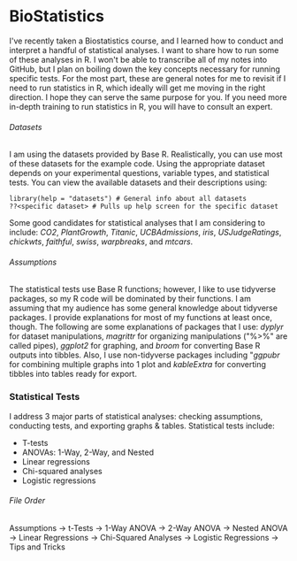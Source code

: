 # BioStatistics
I've recently taken a Biostatistics course, and I learned how to conduct and interpret a handful of statistical analyses. I want to share how to run some of these analyses in R. I won't be able to transcribe all of my notes into GitHub, but I plan on boiling down the key concepts necessary for running specific tests. For the most part, these are general notes for me to revisit if I need to run statistics in R, which ideally will get me moving in the right direction. I hope they can serve the same purpose for you. If you need more in-depth training to run statistics in R, you will have to consult an expert.  

###### Datasets
I am using the datasets provided by Base R. Realistically, you can use most of these datasets for the example code. Using the appropriate dataset depends on your experimental questions, variable types, and statistical tests. You can view the available datasets and their descriptions using:
```
library(help = "datasets") # General info about all datasets
??<specific dataset> # Pulls up help screen for the specific dataset
 ```
Some good candidates for statistical analyses that I am considering to include: *CO2*, *PlantGrowth*, *Titanic*, *UCBAdmissions*, *iris*, *USJudgeRatings*, *chickwts*, *faithful*, *swiss*, *warpbreaks*, and *mtcars*. 

###### Assumptions
The statistical tests use Base R functions; however, I like to use tidyverse packages, so my R code will be dominated by their functions. I am assuming that my audience has some general knowledge about tidyverse packages. I provide explanations for most of my functions at least once, though. The following are some explanations of packages that I use:
  *dyplyr* for dataset manipulations, *magrittr* for organizing manipulations ("%>%" are called pipes), *ggplot2* for graphing, and *broom* for converting Base R outputs into tibbles. Also, I use non-tidyverse packages including "*ggpubr* for combining multiple graphs into 1 plot and *kableExtra* for converting tibbles into tables ready for export. 

### Statistical Tests
I address 3 major parts of statistical analyses: checking assumptions, conducting tests, and exporting graphs & tables. Statistical tests include: 
- T-tests
- ANOVAs: 1-Way, 2-Way, and Nested
- Linear regressions
- Chi-squared analyses
- Logistic regressions

###### File Order
Assumptions -> t-Tests -> 1-Way ANOVA -> 2-Way ANOVA -> Nested ANOVA -> Linear Regressions -> Chi-Squared Analyses -> Logistic Regressions -> Tips and Tricks
